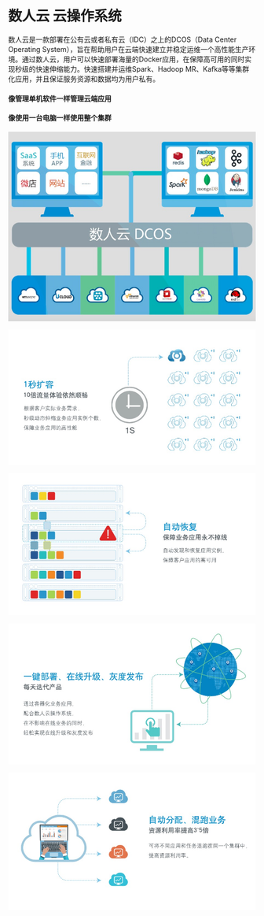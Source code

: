 # 数人云 云操作系统

数人云是一款部署在公有云或者私有云（IDC）之上的DCOS（Data Center Operating System），旨在帮助用户在云端快速建立并稳定运维一个高性能生产环境。通过数人云，用户可以快速部署海量的Docker应用，在保障高可用的同时实现秒级的快速伸缩能力。快速搭建并运维Spark、Hadoop MR、Kafka等等集群化应用，并且保证服务资源和数据均为用户私有。  

#### 像管理单机软件一样管理云端应用
#### 像使用一台电脑一样使用整个集群

![](sry01.png)

![](sry02.png)

![](sry03.png)

![](sry04.png)

![](sry05.png)
